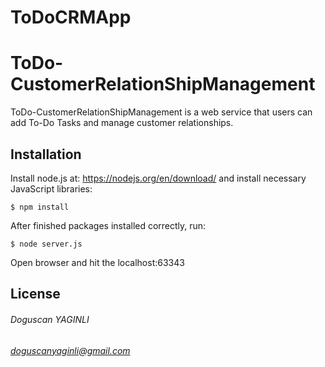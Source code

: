 # ToDoCRMApp
ToDo-CustomerRelationShipManagement
========

ToDo-CustomerRelationShipManagement is a web service that
users can add To-Do Tasks and manage customer relationships.

Installation
------------
Install node.js at: https://nodejs.org/en/download/
and install necessary JavaScript libraries:

    $ npm install

After finished packages installed correctly, run:

    $ node server.js

Open browser and hit the localhost:63343

License 
-------
###### Doguscan YAGINLI

###### doguscanyaginli@gmail.com
